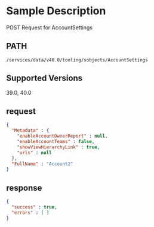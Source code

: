 # Sample Description
POST Request for AccountSettings

## PATH
```
/services/data/v40.0/tooling/sobjects/AccountSettings
```
## Supported Versions
39.0, 40.0

## request
```json
{
  "Metadata" : {
    "enableAccountOwnerReport" : null,
    "enableAccountTeams" : false,
    "showViewHierarchyLink" : true,
    "urls" : null
  },
  "FullName" : "Account2"
}
```
## response
```json
{
  "success" : true,
  "errors" : [ ]
}
```

